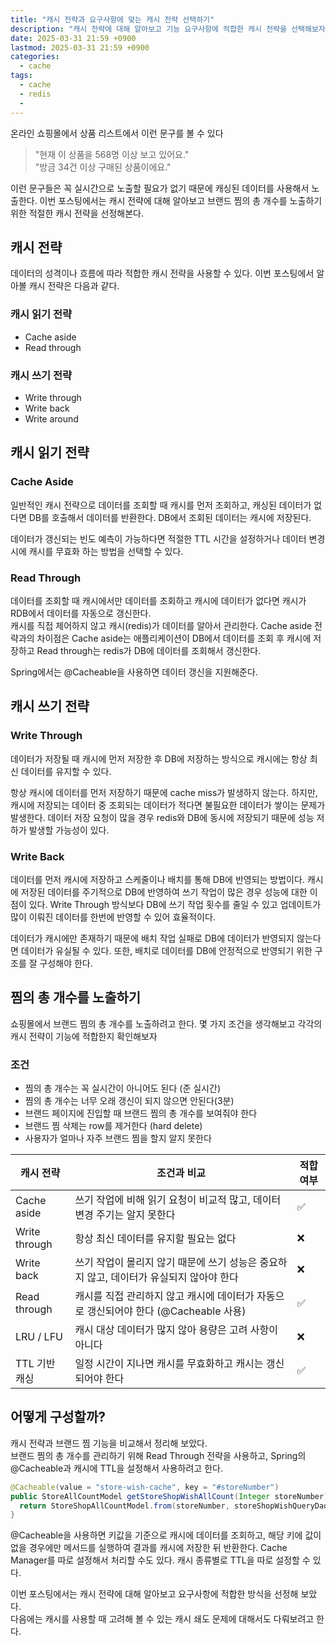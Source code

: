 ```yaml
---
title: "캐시 전략과 요구사항에 맞는 캐시 전략 선택하기"
description: "캐시 전략에 대해 알아보고 기능 요구사항에 적합한 캐시 전략을 선택해보자"
date: 2025-03-31 21:59 +0900
lastmod: 2025-03-31 21:59 +0900
categories:
  - cache
tags:
  - cache
  - redis
  -
---
```


온라인 쇼핑몰에서 상품 리스트에서 이런 문구를 볼 수 있다

> "현재 이 상품을 568명 이상 보고 있어요."  
> "방금 34건 이상 구매된 상품이에요."

이런 문구들은 꼭 실시간으로 노출할 필요가 없기 때문에 캐싱된 데이터를 사용해서 노출한다.
이번 포스팅에서는 캐시 전략에 대해 알아보고 브랜드 찜의 총 개수를 노출하기 위한 적절한 캐시 전략을 선정해본다.

## 캐시 전략

데이터의 성격이나 흐름에 따라 적합한 캐시 전략을 사용할 수 있다.
이번 포스팅에서 알아볼 캐시 전략은 다음과 같다.

### 캐시 읽기 전략

- Cache aside
- Read through

### 캐시 쓰기 전략

- Write through
- Write back
- Write around

## 캐시 읽기 전략

### Cache Aside

일반적인 캐시 전략으로 데이터를 조회할 때 캐시를 먼저 조회하고, 캐싱된 데이터가 없다면 DB를 호출해서 데이터를 반환한다. DB에서 조회된 데이터는 캐시에 저장된다.

데이터가 갱신되는 빈도 예측이 가능하다면 적절한 TTL 시간을 설정하거나 데이터 변경 시에 캐시를 무효화 하는 방법을 선택할 수 있다.

### Read Through

데이터를 조회할 때 캐시에서만 데이터를 조회하고 캐시에 데이터가 없다면 캐시가 RDB에서 데이터를 자동으로 갱신한다.  
캐시를 직접 제어하지 않고 캐시(redis)가 데이터를 알아서 관리한다. Cache aside 전략과의 차이점은 Cache aside는 애플리케이션이 DB에서 데이터를 조회 후 캐시에 저장하고 Read through는 redis가 DB에 데이터를 조회해서 갱신한다.

Spring에서는 @Cacheable을 사용하면 데이터 갱신을 지원해준다.

## 캐시 쓰기 전략

### Write Through

데이터가 저장될 때 캐시에 먼저 저장한 후 DB에 저장하는 방식으로 캐시에는 항상 최신 데이터를 유지할 수 있다.

항상 캐시에 데이터를 먼저 저장하기 때문에 cache miss가 발생하지 않는다. 하지만, 캐시에 저장되는 데이터 중 조회되는 데이터가 적다면 불필요한 데이터가 쌓이는 문제가 발생한다.
데이터 저장 요청이 많을 경우 redis와 DB에 동시에 저장되기 때문에 성능 저하가 발생할 가능성이 있다.

### Write Back

데이터를 먼저 캐시에 저장하고 스케줄이나 배치를 통해 DB에 반영되는 방법이다.
캐시에 저장된 데이터를 주기적으로 DB에 반영하여 쓰기 작업이 많은 경우 성능에 대한 이점이 있다.
Write Through 방식보다 DB에 쓰기 작업 횟수를 줄일 수 있고 업데이트가 많이 이뤄진 데이터를 한번에 반영할 수 있어 효율적이다.

데이터가 캐시에만 존재하기 때문에 배치 작업 실패로 DB에 데이터가 반영되지 않는다면 데이터가 유실될 수 있다. 또한, 배치로 데이터를 DB에 안정적으로 반영되기 위한 구조를 잘 구성해야 한다.

## 찜의 총 개수를 노출하기

쇼핑몰에서 브랜드 찜의 총 개수를 노출하려고 한다. 몇 가지 조건을 생각해보고 각각의 캐시 전략이 기능에 적합한지 확인해보자

### 조건

- 찜의 총 개수는 꼭 실시간이 아니어도 된다 (준 실시간)
- 찜의 총 개수는 너무 오래 갱신이 되지 않으면 안된다(3분)
- 브랜드 페이지에 진입할 때 브랜드 찜의 총 개수를 보여줘야 한다
- 브랜드 찜 삭제는 row를 제거한다 (hard delete)
- 사용자가 얼마나 자주 브랜드 찜을 할지 알지 못한다

| 캐시 전략     | 조건과 비교                                                                             | 적합 여부 |
| ------------- | --------------------------------------------------------------------------------------- | --------- |
| Cache aside   | 쓰기 작업에 비해 읽기 요청이 비교적 많고, 데이터 변경 주기는 알지 못한다                | ✅        |
| Write through | 항상 최신 데이터를 유지할 필요는 없다                                                   | ❌        |
| Write back    | 쓰기 작업이 몰리지 않기 때문에 쓰기 성능은 중요하지 않고, 데이터가 유실되지 않아야 한다 | ❌        |
| Read through  | 캐시를 직접 관리하지 않고 캐시에 데이터가 자동으로 갱신되어야 한다 (@Cacheable 사용)    | ✅        |
| LRU / LFU     | 캐시 대상 데이터가 많지 않아 용량은 고려 사항이 아니다                                  | ❌        |
| TTL 기반 캐싱 | 일정 시간이 지나면 캐시를 무효화하고 캐시는 갱신되어야 한다                             | ✅        |

## 어떻게 구성할까?

캐시 전략과 브랜드 찜 기능을 비교해서 정리해 보았다.  
브랜드 찜의 총 개수를 관리하기 위해 Read Through 전략을 사용하고, Spring의 @Cacheable과 캐시에 TTL을 설정해서 사용하려고 한다.

```java
@Cacheable(value = "store-wish-cache", key = "#storeNumber")
public StoreAllCountModel getStoreShopWishAllCount(Integer storeNumber) {
  return StoreShopAllCountModel.from(storeNumber, storeShopWishQueryDao.getStoreShopWishAllCount(storeNumber));
}
```

@Cacheable을 사용하면 키값을 기준으로 캐시에 데이터를 조회하고, 해당 키에 값이 없을 경우에만 메서드를 실행하여 결과를 캐시에 저장한 뒤 반환한다.
Cache Manager를 따로 설정해서 처리할 수도 있다. 캐시 종류별로 TTL을 따로 설정할 수 있다.

이번 포스팅에서는 캐시 전략에 대해 알아보고 요구사항에 적합한 방식을 선정해 보았다.  
다음에는 캐시를 사용할 때 고려해 볼 수 있는 캐시 쇄도 문제에 대해서도 다뤄보려고 한다.
